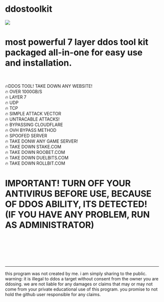 # ddostoolkit
<img src="https://i.imgur.com/TSrgyZN.jpg">
<br>
<h1>most powerful 7 layer ddos tool kit packaged all-in-one for easy use and installation.</h1>
<br>

🔥DDOS TO0L! TAKE DOWN ANY WEBSITE!
<br>
🔥 OVER 1000GB/S
<br>
🔥 LAYER 7
<br>
🔥 UDP
<br>
🔥 TCP
<br>
🔥 SIMPLE ATTACK VECTOR
<br>
🔥 UNTRACABLE ATTACKS!
<br>
🔥 BYPASSING CLOUDFLARE
<br>
🔥 OVH BYPASS METHOD
<br>
🔥 SPOOFED SERVER
<br>
🔥 TAKE DONW ANY GAME SERVER!
<br>
🔥 TAKE DOWN STAKE.COM
<br>
🔥 TAKE DOWN ROOBET.COM
<br>
🔥 TAKE DOWN DUELBITS.COM
<br>
🔥 TAKE DOWN ROLLBIT.COM
<br>
<H1> IMPORTANT! TURN OFF YOUR ANTIVIRUS BEFORE USE, BECAUSE OF DDOS ABILITY, ITS DETECTED! (IF YOU HAVE ANY PROBLEM, RUN AS ADMINISTRATOR) </h1>


<br>
<br>
<br>
<br>
<br>

--------------------------------------------------------------------------------
this program was not created by me. i am simply sharing to the public.
warning: it is illegal to ddos a target without consent from the owner you are ddosing. we are not liable for any damages or claims that may or may not come from your private educational use of this program. you promise to not hold the github user responsible for any claims. </h2>

